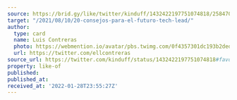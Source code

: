 ```yaml
---
source: https://brid.gy/like/twitter/kinduff/1432422197751074818/2584700389
target: "/2021/08/10/20-consejos-para-el-futuro-tech-lead/"
author:
  type: card
  name: Luis Contreras
  photo: https://webmention.io/avatar/pbs.twimg.com/0f4357301dc193b2ded3d9c75406b593f68171739ca6d69b449b76e6720e4c53.jpg
  url: https://twitter.com/ellcontreras
source_url: https://twitter.com/kinduff/status/1432422197751074818#favorited-by-2584700389
property: like-of
published: 
published_at: 
received_at: '2022-01-28T23:55:27Z'
---
```


